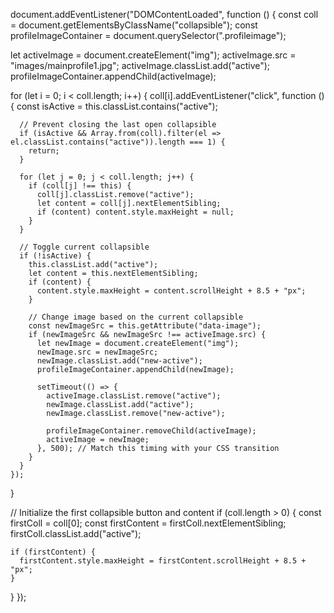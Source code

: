 document.addEventListener("DOMContentLoaded", function () {
  const coll = document.getElementsByClassName("collapsible");
  const profileImageContainer = document.querySelector(".profileimage");
  
  let activeImage = document.createElement("img");
  activeImage.src = "images/mainprofile1.jpg";
  activeImage.classList.add("active");
  profileImageContainer.appendChild(activeImage);

  for (let i = 0; i < coll.length; i++) {
    coll[i].addEventListener("click", function () {
      const isActive = this.classList.contains("active");

      // Prevent closing the last open collapsible
      if (isActive && Array.from(coll).filter(el => el.classList.contains("active")).length === 1) {
        return;
      }

      for (let j = 0; j < coll.length; j++) {
        if (coll[j] !== this) {
          coll[j].classList.remove("active");
          let content = coll[j].nextElementSibling;
          if (content) content.style.maxHeight = null;
        }
      }

      // Toggle current collapsible
      if (!isActive) {
        this.classList.add("active");
        let content = this.nextElementSibling;
        if (content) {
          content.style.maxHeight = content.scrollHeight + 8.5 + "px";
        }

        // Change image based on the current collapsible
        const newImageSrc = this.getAttribute("data-image");
        if (newImageSrc && newImageSrc !== activeImage.src) {
          let newImage = document.createElement("img");
          newImage.src = newImageSrc;
          newImage.classList.add("new-active");
          profileImageContainer.appendChild(newImage);

          setTimeout(() => {
            activeImage.classList.remove("active");
            newImage.classList.add("active");
            newImage.classList.remove("new-active");

            profileImageContainer.removeChild(activeImage);
            activeImage = newImage;
          }, 500); // Match this timing with your CSS transition
        }
      }
    });
  }

  // Initialize the first collapsible button and content
  if (coll.length > 0) {
    const firstColl = coll[0];
    const firstContent = firstColl.nextElementSibling;
    firstColl.classList.add("active");

    if (firstContent) {
      firstContent.style.maxHeight = firstContent.scrollHeight + 8.5 + "px";
    }
  }
});

